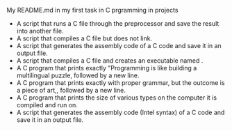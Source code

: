 My README.md in my first task in C prgramming in projects
- A script that runs a C file through the preprocessor and save the result into another file.
- A script that compiles a C file but does not link.
- A script that generates the assembly code of a C code and save it in an output file.
- A script that compiles a C file and creates an executable named .
- A C program that prints exactly "Programming is like building a multilingual puzzle, followed by a new line.
- A C program that prints exactly with proper grammar, but the outcome is a piece of art,, followed by a new line.
- A C program that prints the size of various types on the computer it is compiled and run on.
- A script that generates the assembly code (Intel syntax) of a C code and save it in an output file.
